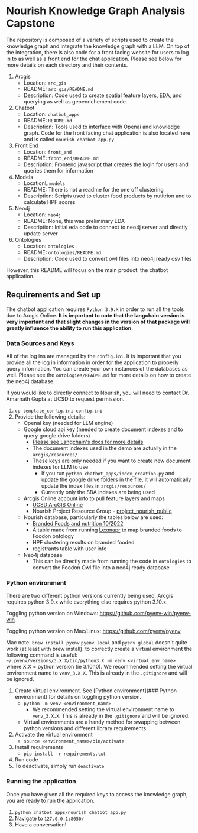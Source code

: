 # Nourish Knowledge Graph Analysis Capstone
The repository is composed of a variety of scripts used to create the knowledge graph and integrate the knowledge graph with a LLM. On top of the integration, there is also code for a front facing website for users to log in to as well as a front end for the chat application. Please see below for more details on each directory and their contents.

1. Arcgis
    * Location: `arc_gis`
    * README: `arc_gis/README.md`
    * Description: Code used to create spatial feature layers, EDA, and querying as well as geoenrichement code.
2. Chatbot
    * Location: `chatbot_apps`
    * README: `README.md`
    * Description: Tools used to interface with Openai and knowledge graph. Code for the front facing chat application is also located here and is called `nourish_chatbot_app.py`
3. Front End
    * Location: `front_end`
    * README: `front_end/README.md`
    * Description: Frontend javascript that creates the login for users and queries them for information
4. Models
    * LocationL `models`
    * README: There is not a readme for the one off clustering
    * Description: Scripts used to cluster food products by nutitrion and to calculate HPF scores
5. Neo4j
    * Location: `neo4j`
    * README: None, this was preliminary EDA
    * Description: Initial eda code to connect to neo4j server and directly update server
6. Ontologies
    * Location: `ontologies`
    * README: `ontologies/README.md`
    * Description: Code used to convert owl files into neo4j ready csv files

However, this README will focus on the main product: the chatbot application.

## Requirements and Set up
The chatbot application requires `Python 3.9.X` in order to run all the tools due to Arcgis Online. **It is important to note that the langchain version is very important and that slight changes in the version of that package will greatly influence the ability to run this application.**

### Data Sources and Keys
All of the log ins are managed by the `config.ini`. It is important that you provide all the log in information in order for the application to properly query information. You can create your own instances of the databases as well. Please see the `ontologies/README.md` for more details on how to create the neo4j database.

If you would like to directly connect to Nourish, you will need to contact Dr. Amarnath Gupta at UCSD to request permission.

1. `cp template_config.ini config.ini`
2. Provide the following details:
    * Openai key (needed for LLM engine)
    * Google cloud api key (needed to create document indexes and to query google drive folders)
        * [Please see Langchain's docs for more details](https://python.langchain.com/en/latest/modules/indexes/document_loaders/examples/google_drive.html)
        * The document indexes used in the demo are actually in the `arcgis/resources/`
        * These keys are only needed if you want to create new document indexes for LLM to use
            * If you run `python chatbot_apps/index_creation.py` and update the google drive folders in the file, it will automatically update the index files in `arcgis/resources/`
            * Currently only the SBA indexes are being used
    * Arcgis Online account info to pull feature layers and maps
        * [UCSD ArcGIS Online](https://ucsdonline.maps.arcgis.com/)
        * Nourish Project Resource Group - [project_nourish_public](https://arcg.is/1nSziL0)
    * Nourish database, particularly the tables below are used:
        * [Branded Foods and nutrition 10/2022](https://fdc.nal.usda.gov/download-datasets.html)
        * A table made from running [Lexmapr](https://github.com/cidgoh/LexMapr) to map branded foods to Foodon ontology
        * HPF clustering results on branded fooded
        * registrants table with user info
    * Neo4j database
        * This can be directly made from running the code in `ontologies` to convert the Foodon Owl file into a neo4j ready database

### Python environment
There are two different python versions currently being used. Arcgis requires python 3.9.x while everything else requires python 3.10.x.

Toggling python version on Windows:
https://github.com/pyenv-win/pyenv-win

Toggling python version on Mac/Linux:
https://github.com/pyenv/pyenv

Mac note:
`brew install pyenv`
`pyenv local` and `pyenv global` doesn't quite work (at least with brew install). to correctly create a virtual environment the following command is useful:  
`~/.pyenv/versions/3.X.X/bin/python3.X -m venv <virtual_env_name>`  
where X.X = python version (ie 3.10.10). We recommended setting the virtual environment name to `venv_3.X.X`. This is already in the `.gitignore` and will be ignored.


1. Create virtual environment. See [Python environment](### Python environment) for details on toggling python version.
    * `python -m venv <environment_name>`
        * We recommended setting the virtual environment name to `venv_3.X.X`. This is already in the `.gitignore` and will be ignored.
    * Virtual environments are a handy method for swapping between python versions and different library requirements
2. Activate the virtual environment
    * `source <environment_name>/bin/activate`
3. Install requirements
    * `pip install -r requirements.txt`
4. Run code
5. To deactivate, simply run `deactivate`

### Running the application
Once you have given all the required keys to access the knowledge graph, you are ready to run the application.

1. `python chatbot_apps/nourish_chatbot_app.py`
2. Navigate to `127.0.0.1:8050/`
3. Have a conversation!
